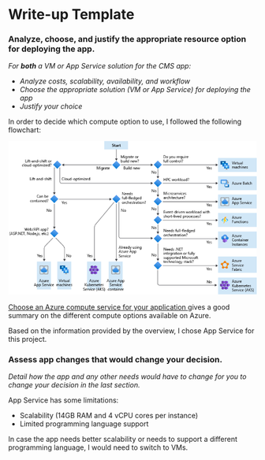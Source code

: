 # Write-up Template

### Analyze, choose, and justify the appropriate resource option for deploying the app.

_For **both** a VM or App Service solution for the CMS app:_

- _Analyze costs, scalability, availability, and workflow_
- _Choose the appropriate solution (VM or App Service) for deploying the app_
- _Justify your choice_

In order to decide which compute option to use, I followed the following flowchart:

![Use the following flowchart to select a candidate compute service.](images/compute-choices.png)

[Choose an Azure compute service for your application
](https://docs.microsoft.com/en-us/azure/architecture/guide/technology-choices/compute-decision-tree) gives a good summary on the different compute options available on Azure.

Based on the information provided by the overview, I chose App Service for this project.

### Assess app changes that would change your decision.

_Detail how the app and any other needs would have to change for you to change your decision in the last section._

App Service has some limitations:

- Scalability (14GB RAM and 4 vCPU cores per instance)
- Limited programming language support

In case the app needs better scalability or needs to support a different programming language, I would need to switch to VMs.